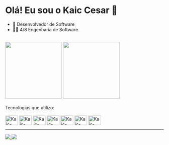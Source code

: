 # Olá! Eu sou o Kaic Cesar 👋 


- 📱 Desenvolvedor de Software
- 🧑‍🎓 4/8 Engenharia de Software
<br>

<div style="display: inline_block">
  <img height="180em" src="https://github-readme-stats.vercel.app/api?username=Kaic-Cesar&show_icons-true&theme=dark&include_all_commits-true&count_private-true"/>
  <img height="180em" src="https://github-readme-stats.vercel.app/api/top-langs/?username=Kaic-Cesar&layout=compact&langs_count=16&theme=dark"/>
</div>


<div style="display: inline_block"><br>
  Tecnologias que utilizo:
  <br>
  <br>
  <img align="center" alt="Kaic-Swift" height="30" width="40" src="https://cdn.jsdelivr.net/gh/devicons/devicon@latest/icons/swift/swift-original.svg"/>
  <img align="center" alt="Kaic-Swift" height="30" width="40" src="https://cdn.jsdelivr.net/gh/devicons/devicon@latest/icons/python/python-original.svg"/>
  <img align="center" alt="Kaic-Swift" height="30" width="40" src="https://cdn.jsdelivr.net/gh/devicons/devicon@latest/icons/html5/html5-original.svg"/>
  <img align="center" alt="Kaic-Swift" height="30" width="40" src="https://cdn.jsdelivr.net/gh/devicons/devicon@latest/icons/css3/css3-original.svg"/>
  <img align="center" alt="Kaic-Swift" height="30" width="40" src="https://cdn.jsdelivr.net/gh/devicons/devicon@latest/icons/git/git-original.svg"/>
  <img align="center" alt="Kaic-Swift" height="30" width="40" src="https://cdn.jsdelivr.net/gh/devicons/devicon@latest/icons/xcode/xcode-plain.svg"/>
  <img align="center" alt="Kaic-Swift" height="30" width="40" src="https://cdn.jsdelivr.net/gh/devicons/devicon@latest/icons/firebase/firebase-original.svg"/>
</div>
<hr>

<div>
    <a href="https://www.linkedin.com/in/kaic-cesar/" target="_blanck"><img src="https://img.shields.io/badge/LinkedIn-0077B5?style=for-the-badge&logo=linkedin&logoColor=white">
    <a href="mailto:kaic_cesar@hotmail.com" target="_blanck"><img src="https://img.shields.io/badge/Gmail-D14836?style=for-the-badge&logo=gmail&logoColor=white">
</div>
